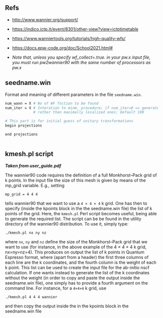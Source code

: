 ## Refs
* http://www.wannier.org/support/
* https://indico.ictp.it/event/8301/other-view?view=ictptimetable
* https://www.wanniertools.org/tutorials/high-quality-wfs/
* https://docs.epw-code.org/doc/School2021.html#

* *Note that, unless you specify wf_collect=.true. in your pw.x input
file, you must run pw2wannier90 with the same number of processors as pw.x*
## seedname.win

Format and meaning of different parameters in the file `seedname.win`.

```bash
num_wann = X # No of WF fnction to be found
num_iter = X # Interation to minm. procedure; if num_iter=0 => generate projected WFs 
             # rather than maximally localized ones; Default 100

# This part is for initial guess of unitary transformations
begin projections

end projections
   
```

## kmesh.pl script

***Taken from user_guide.pdf***


The wannier90 code requires the definition of a full Monkhorst–Pack grid of k points. In the input
file the size of this mesh is given by means of the mp_grid variable. E.g., setting
```
mp_grid = 4 4 4
```
tells wannier90 that we want to use a `4 × 4 × 4` k grid.
One has then to specify (inside the kpoints block in the the seedname.win file) the list of k points of
the grid. Here, the `kmesh.pl` Perl script becomes useful, being able to generate the required list.
The script can be be found in the utility directory of the wannier90 distribution. To use it, simply
type:
```
./kmesh.pl nx ny nz
```
where `nx`, `ny` and `nz` define the size of the Monkhorst–Pack grid that we want to use (for instance, in
the above example of the 4 × 4 × 4 k grid, nx=ny=nz=4).
This produces on output the list of k points in Quantum Espresso format, where (apart from a header)
the first three columns of each line are the k coordinates, and the fourth column is the weight of each
k point. This list can be used to create the input file for the ab-initio nscf calculation.
If one wants instead to generate the list of the k coordinates without the weight (in order to copy and
paste the output inside the seedname.win file), one simply has to provide a fourth argument on the
command line. For instance, for a `4×4×4` k grid, use
```
./kmesh.pl 4 4 4 wannier
```
and then copy the output inside the in the kpoints block in the seedname.win file